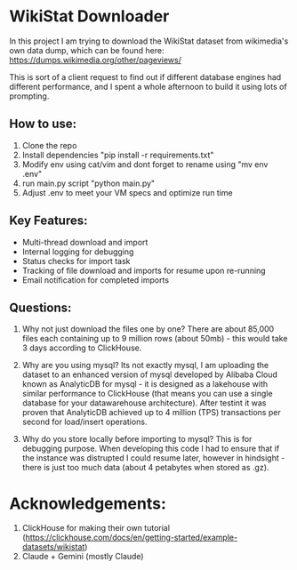 # WikiStat Downloader

In this project I am trying to download the WikiStat dataset from wikimedia's own data dump, which can be found here: https://dumps.wikimedia.org/other/pageviews/

This is sort of a client request to find out if different database engines had different performance, and I spent a whole afternoon to build it using lots of prompting.

## How to use:

 1. Clone the repo
 2. Install dependencies "pip install -r requirements.txt"
 3. Modify env using cat/vim and dont forget to rename using "mv env .env"
 4. run main.py script "python main.py"
 5. Adjust .env to meet your VM specs and optimize run time

## Key Features:
 - Multi-thread download and import
 - Internal logging for debugging
 - Status checks for import task
 - Tracking of file download and imports for resume upon re-running
 - Email notification for completed imports

## Questions:

 1. Why not just download the files one by one?
  There are about 85,000 files each containing up to 9 million rows (about 50mb) - this would take 3 days according to ClickHouse.

 2. Why are you using mysql?
  Its not exactly mysql, I am uploading the dataset to an enhanced version of mysql developed by Alibaba Cloud known as AnalyticDB for mysql - it is designed as a lakehouse with similar performance to ClickHouse (that means you can use a single database for your datawarehouse architecture). After testint it was proven that AnalyticDB achieved up to 4 million (TPS) transactions per second for load/insert operations.

 3. Why do you store locally before importing to mysql?
  This is for debugging purpose. When developing this code I had to ensure that if the instance was distrupted I could resume later, however in hindsight - there is just too much data (about 4 petabytes when stored as .gz).

# Acknowledgements:
 1. ClickHouse for making their own tutorial (https://clickhouse.com/docs/en/getting-started/example-datasets/wikistat)
 2. Claude + Gemini (mostly Claude)
